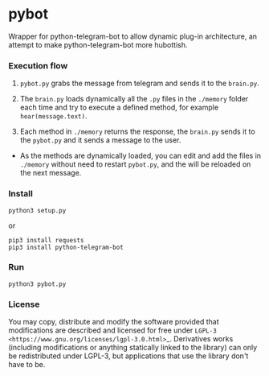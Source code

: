 # pybot

Wrapper for python-telegram-bot to allow dynamic plug-in architecture, an attempt to make python-telegram-bot more hubottish.

### Execution flow

1. `pybot.py` grabs the message from telegram and sends it to the `brain.py`.

1. The `brain.py` loads dynamically all the `.py` files in the `./memory` folder each time and try to execute a defined method, for example `hear(message.text)`.

1. Each method in `./memory` returns the response, the `brain.py` sends it to the `pybot.py` and it sends a message to the user.

* As the methods are dynamically loaded, you can edit and add the files in `./memory` without need to restart `pybot.py`, and the will be reloaded on the next message.

### Install

```
python3 setup.py
```

or

```
pip3 install requests
pip3 install python-telegram-bot
```

### Run

```
python3 pybot.py
```

### License

You may copy, distribute and modify the software provided that modifications are described and licensed for free under `LGPL-3 <https://www.gnu.org/licenses/lgpl-3.0.html>`_. Derivatives works (including modifications or anything statically linked to the library) can only be redistributed under LGPL-3, but applications that use the library don't have to be.
